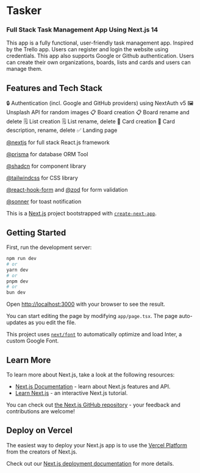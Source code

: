 # Tasker

### Full Stack Task Management App Using Next.js 14

This app is a fully functional, user-friendly task management app. Inspired by the Trello app. Users can register and login the website using credentials. This app also supports Google or Github authentication. Users can create their own organizations, boards, lists and cards and users can manage them.

## Features and Tech Stack

:lock: Authentication (incl. Google and GitHub providers) using NextAuth v5
:framed_picture: Unsplash API for random images
:clipboard: Board creation
:clipboard: Board rename and delete
:spiral_notepad: List creation
:spiral_notepad: List rename, delete
:scroll: Card creation
:scroll: Card description, rename, delete
:white_check_mark: Landing page

[@nextjs](https://nextjs.org/) for full stack React.js framework

[@prisma](https://x.com/prisma) for database ORM Tool

[@shadcn](https://x.com/shadcn) for component library

[@tailwindcss](https://x.com/tailwindcss) for CSS library

[@react-hook-form](https://www.react-hook-form.com/) and [@zod](https://zod.dev/) for form validation

[@sonner](https://sonner.emilkowal.ski/) for toast notification

This is a [Next.js](https://nextjs.org/) project bootstrapped with [`create-next-app`](https://github.com/vercel/next.js/tree/canary/packages/create-next-app).

## Getting Started

First, run the development server:

```bash
npm run dev
# or
yarn dev
# or
pnpm dev
# or
bun dev
```

Open [http://localhost:3000](http://localhost:3000) with your browser to see the result.

You can start editing the page by modifying `app/page.tsx`. The page auto-updates as you edit the file.

This project uses [`next/font`](https://nextjs.org/docs/basic-features/font-optimization) to automatically optimize and load Inter, a custom Google Font.

## Learn More

To learn more about Next.js, take a look at the following resources:

- [Next.js Documentation](https://nextjs.org/docs) - learn about Next.js features and API.
- [Learn Next.js](https://nextjs.org/learn) - an interactive Next.js tutorial.

You can check out [the Next.js GitHub repository](https://github.com/vercel/next.js/) - your feedback and contributions are welcome!

## Deploy on Vercel

The easiest way to deploy your Next.js app is to use the [Vercel Platform](https://vercel.com/new?utm_medium=default-template&filter=next.js&utm_source=create-next-app&utm_campaign=create-next-app-readme) from the creators of Next.js.

Check out our [Next.js deployment documentation](https://nextjs.org/docs/deployment) for more details.
